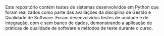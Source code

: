 Este repositório contém testes de sistemas desenvolvidos em Python que foram realizados como parte das avaliações da disciplina de Gestão e Qualidade de Software.
Foram desenvolvidos testes de unidade e de integração, com e sem banco de dados, demonstrando a aplicação de práticas de qualidade de software e métodos de teste durante o curso.
